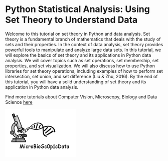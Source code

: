 # Python Statistical Analysis: Using Set Theory to Understand Data

Welcome to this tutorial on set theory in Python and data analysis. Set theory is a fundamental branch of mathematics that deals with the study of sets and their properties. In the context of data analysis, set theory provides powerful tools to manipulate and analyze large data sets. In this tutorial, we will explore the basics of set theory and its applications in Python data analysis. We will cover topics such as set operations, set membership, set properties, and set visualization. We will also discuss how to use Python libraries for set theory operations, including examples of how to perform set intersection, set union, and set difference (Liu & Zhu, 2016). By the end of this tutorial, you will have a solid understanding of set theory and its application in Python data analysis. 

Find more tutorials about Computer Vision, Microscopy, Biology and Data Science [here](https://medium.com/@microbioscopicdata)

![SegmentLocal](Animated_logo_smaller_faster.gif "segment")
